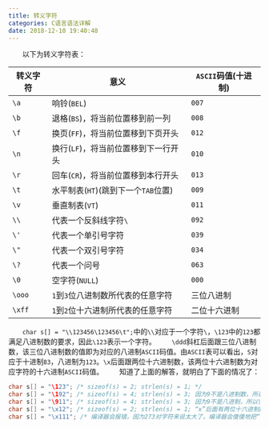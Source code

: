 ```yaml
---
title: 转义字符
categories: C语言语法详解
date: 2018-12-10 19:40:48
---
```

&emsp;&emsp;以下为转义字符表：<!--more-->

转义字符 | 意义                                | `ASCII`码值(十进制)
--------|-------------------------------------|----------------
`\a`    | 响铃(`BEL`)                         | `007`
`\b`    | 退格(`BS`)，将当前位置移到前一列      | `008`
`\f`    | 换页(`FF`)，将当前位置移到下页开头    | `012`
`\n`    | 换行(`LF`)，将当前位置移到下一行开头  | `010`
`\r`    | 回车(`CR`)，将当前位置移到本行开头    | `013`
`\t`    | 水平制表(`HT`)(跳到下一个`TAB`位置)  | `009`
`\v`    | 垂直制表(`VT`)                      | `011`
`\\`    | 代表一个反斜线字符`\`                | `092`
`\'`    | 代表一个单引号字符                   | `039`
`\"`    | 代表一个双引号字符                   | `034`
`\?`    | 代表一个问号                        | `063`
`\0`    | 空字符(`NULL`)                      | `000`
`\ooo`  | `1`到`3`位八进制数所代表的任意字符    | 三位八进制
`\xff`  | `1`到`2`位十六进制所代表的任意字符    | 二位十六进制

&emsp;&emsp;`char s[] = "\\123456\123456\t";`中的`\\`对应于一个字符`\`，`\123`中的`123`都满足八进制数的要求，因此`\123`表示一个字符。
&emsp;&emsp;`\ddd`斜杠后面跟三位八进制数，该三位八进制数的值即为对应的八进制`ASCII`码值。由`ASCII`表可以看出，`S`对应于十进制`83`，八进制为`123`。`\x`后面跟两位十六进制数，该两位十六进制数为对应字符的十六进制`ASCII`码值。
&emsp;&emsp;知道了上面的解答，就明白了下面的情况了：

``` cpp
char s[] = "\123"; /* sizeof(s) = 2; strlen(s) = 1; */
char s[] = "\192"; /* sizeof(s) = 4; strlen(s) = 3; 因为9不是八进制数，所以“\”只对1起作用 */
char s[] = "\911"; /* sizeof(s) = 4; strlen(s) = 3; 因为9不是八进制，所以\没有起到任何作用 */
char s[] = "\x12"; /* sizeof(s) = 2; strlen(s) = 1; “x”后面有两位十六进制数，“\x12”其实是一个字符 */
char s[] = "\x111"; /* 编译器会报错，因为273对字符来说太大了。编译器会傻傻地把“\x”后面所有的数字都看成十六进制的数，即273，而ASCII表最多只有255个字符 */
```